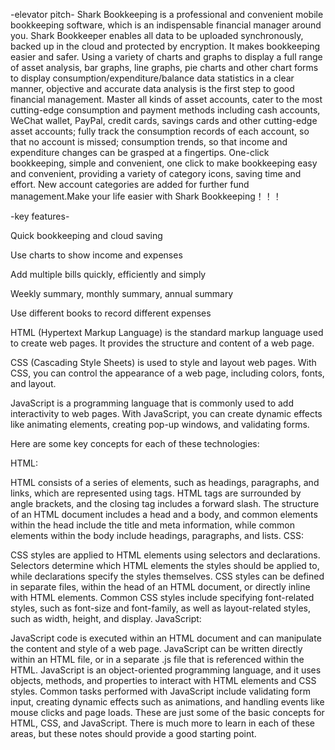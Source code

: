 -elevator pitch-
Shark Bookkeeping is a professional and convenient mobile bookkeeping software, which is an indispensable financial manager around you. Shark Bookkeeper enables all data to be uploaded synchronously, backed up in the cloud and protected by encryption. It makes bookkeeping easier and safer. Using a variety of charts and graphs to display a full range of asset analysis, bar graphs, line graphs, pie charts and other chart forms to display consumption/expenditure/balance data statistics in a clear manner, objective and accurate data analysis is the first step to good financial management. Master all kinds of asset accounts, cater to the most cutting-edge consumption and payment methods including cash accounts, WeChat wallet, PayPal, credit cards, savings cards and other cutting-edge asset accounts; fully track the consumption records of each account, so that no account is missed; consumption trends, so that income and expenditure changes can be grasped at a fingertips. One-click bookkeeping, simple and convenient, one click to make bookkeeping easy and convenient, providing a variety of category icons, saving time and effort. New account categories are added for further fund management.Make your life easier with Shark Bookkeeping！！！

-key features-

Quick bookkeeping and cloud saving

Use charts to show income and expenses

Add multiple bills quickly, efficiently and simply

Weekly summary, monthly summary, annual summary

Use different books to record different expenses

HTML (Hypertext Markup Language) is the standard markup language used to create web pages. It provides the structure and content of a web page.

CSS (Cascading Style Sheets) is used to style and layout web pages. With CSS, you can control the appearance of a web page, including colors, fonts, and layout.

JavaScript is a programming language that is commonly used to add interactivity to web pages. With JavaScript, you can create dynamic effects like animating elements, creating pop-up windows, and validating forms.

Here are some key concepts for each of these technologies:

HTML:

HTML consists of a series of elements, such as headings, paragraphs, and links, which are represented using tags.
HTML tags are surrounded by angle brackets, and the closing tag includes a forward slash.
The structure of an HTML document includes a head and a body, and common elements within the head include the title and meta information, while common elements within the body include headings, paragraphs, and lists.
CSS:

CSS styles are applied to HTML elements using selectors and declarations.
Selectors determine which HTML elements the styles should be applied to, while declarations specify the styles themselves.
CSS styles can be defined in separate files, within the head of an HTML document, or directly inline with HTML elements.
Common CSS styles include specifying font-related styles, such as font-size and font-family, as well as layout-related styles, such as width, height, and display.
JavaScript:

JavaScript code is executed within an HTML document and can manipulate the content and style of a web page.
JavaScript can be written directly within an HTML file, or in a separate .js file that is referenced within the HTML.
JavaScript is an object-oriented programming language, and it uses objects, methods, and properties to interact with HTML elements and CSS styles.
Common tasks performed with JavaScript include validating form input, creating dynamic effects such as animations, and handling events like mouse clicks and page loads.
These are just some of the basic concepts for HTML, CSS, and JavaScript. There is much more to learn in each of these areas, but these notes should provide a good starting point.
